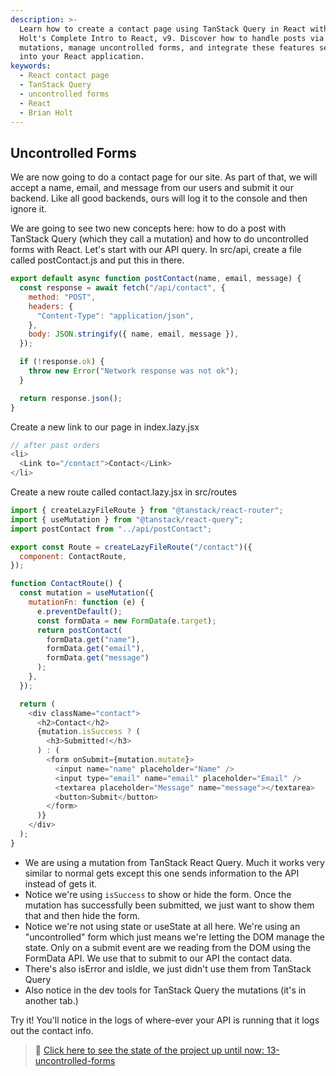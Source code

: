 ```yaml
---
description: >-
  Learn how to create a contact page using TanStack Query in React with Brian
  Holt's Complete Intro to React, v9. Discover how to handle posts via
  mutations, manage uncontrolled forms, and integrate these features seamlessly
  into your React application.
keywords:
  - React contact page
  - TanStack Query
  - uncontrolled forms
  - React
  - Brian Holt
---
```


## Uncontrolled Forms

We are now going to do a contact page for our site. As part of that, we will accept a name, email, and message from our users and submit it our backend. Like all good backends, ours will log it to the console and then ignore it.

We are going to see two new concepts here: how to do a post with TanStack Query (which they call a mutation) and how to do uncontrolled forms with React. Let's start with our API query. In src/api, create a file called postContact.js and put this in there.

```javascript
export default async function postContact(name, email, message) {
  const response = await fetch("/api/contact", {
    method: "POST",
    headers: {
      "Content-Type": "application/json",
    },
    body: JSON.stringify({ name, email, message }),
  });

  if (!response.ok) {
    throw new Error("Network response was not ok");
  }

  return response.json();
}
```

Create a new link to our page in index.lazy.jsx

```javascript
// after past orders
<li>
  <Link to="/contact">Contact</Link>
</li>
```

Create a new route called contact.lazy.jsx in src/routes

```javascript
import { createLazyFileRoute } from "@tanstack/react-router";
import { useMutation } from "@tanstack/react-query";
import postContact from "../api/postContact";

export const Route = createLazyFileRoute("/contact")({
  component: ContactRoute,
});

function ContactRoute() {
  const mutation = useMutation({
    mutationFn: function (e) {
      e.preventDefault();
      const formData = new FormData(e.target);
      return postContact(
        formData.get("name"),
        formData.get("email"),
        formData.get("message")
      );
    },
  });

  return (
    <div className="contact">
      <h2>Contact</h2>
      {mutation.isSuccess ? (
        <h3>Submitted!</h3>
      ) : (
        <form onSubmit={mutation.mutate}>
          <input name="name" placeholder="Name" />
          <input type="email" name="email" placeholder="Email" />
          <textarea placeholder="Message" name="message"></textarea>
          <button>Submit</button>
        </form>
      )}
    </div>
  );
}
```

- We are using a mutation from TanStack React Query. Much it works very similar to normal gets except this one sends information to the API instead of gets it.
- Notice we're using `isSuccess` to show or hide the form. Once the mutation has successfully been submitted, we just want to show them that and then hide the form.
- Notice we're not using state or useState at all here. We're using an "uncontrolled" form which just means we're letting the DOM manage the state. Only on a submit event are we reading from the DOM using the FormData API. We use that to submit to our API the contact data.
- There's also isError and isIdle, we just didn't use them from TanStack Query
- Also notice in the dev tools for TanStack Query the mutations (it's in another tab.)

Try it! You'll notice in the logs of where-ever your API is running that it logs out the contact info.

> 🏁 [Click here to see the state of the project up until now: 13-uncontrolled-forms][step]

[step]: https://github.com/btholt/citr-v9-project/tree/master/13-uncontrolled-forms
